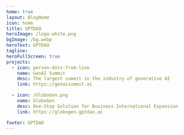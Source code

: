 ```yaml
---
home: true
layout: BlogHome
icon: home
title: GPTDAO
heroImage: /logo-white.png
bgImage: /bg.webp
heroText: GPTDAO
tagline: 
heroFullScreen: true
projects:
  - icon: person-dots-from-line
    name: GenAI Summit
    desc: The largest summit in the industry of generative AI
    link: https://genaisummit.ai

  - icon: /GloboGen.png
    name: GloboGen
    desc: One-Stop Solution for Business International Expansion
    link: https://globogen.gptdao.ai

footer: GPTDAO
---
```

